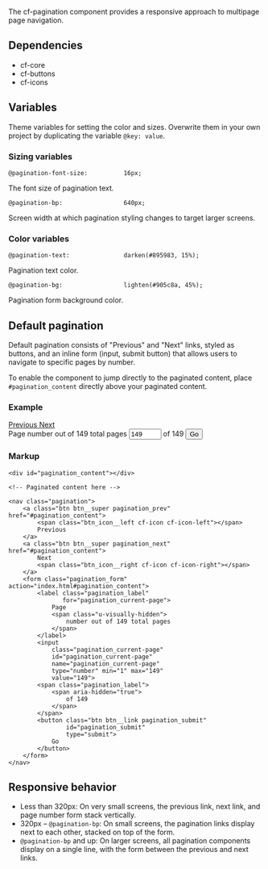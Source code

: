 The cf-pagination component provides a responsive approach to multipage page navigation.


## Dependencies
- cf-core
- cf-buttons
- cf-icons


## Variables

Theme variables for setting the color and sizes. Overwrite them in your own project by duplicating the variable `@key: value`.

### Sizing variables

```
@pagination-font-size:          16px;
```
The font size of pagination text.

```
@pagination-bp:                 640px;
```
Screen width at which pagination styling changes to target larger screens.


### Color variables

```
@pagination-text:               darken(#895983, 15%);
```
Pagination text color.


```
@pagination-bg:                 lighten(#905c8a, 45%);
```
Pagination form background color.


## Default pagination

Default pagination consists of "Previous" and "Next" links, styled as buttons, and an inline form (input, submit button) that allows users to navigate to specific pages by number.

To enable the component to jump directly to the paginated content, place `#pagination_content` directly above your paginated content.

### Example
<div id="pagination_content"></div>

<!-- Paginated content here -->

<nav class="pagination">
    <a class="btn btn__super pagination_prev" href="#pagination_content">
        <span class="btn_icon__left cf-icon cf-icon-left"></span>
        Previous
    </a>
    <a class="btn btn__super pagination_next" href="#pagination_content">
        Next
        <span class="btn_icon__right cf-icon cf-icon-right"></span>
    </a>
    <form class="pagination_form" action="index.html#pagination_content">
        <label class="pagination_label"
               for="pagination_current-page">
            Page
            <span class="u-visually-hidden">
                number out of 149 total pages
            </span>
        </label>
        <input
            class="pagination_current-page"
            id="pagination_current-page"
            name="pagination_current-page"
            type="number" min="1" max="149"
            value="149">
        <span class="pagination_label">
            <span aria-hidden="true">
                of 149
            </span>
        </span>
        <button class="btn btn__link pagination_submit"
                id="pagination_submit"
                type="submit">
            Go
        </button>
    </form>
</nav>

### Markup

```
<div id="pagination_content"></div>

<!-- Paginated content here -->

<nav class="pagination">
    <a class="btn btn__super pagination_prev" href="#pagination_content">
        <span class="btn_icon__left cf-icon cf-icon-left"></span>
        Previous
    </a>
    <a class="btn btn__super pagination_next" href="#pagination_content">
        Next
        <span class="btn_icon__right cf-icon cf-icon-right"></span>
    </a>
    <form class="pagination_form" action="index.html#pagination_content">
        <label class="pagination_label"
               for="pagination_current-page">
            Page
            <span class="u-visually-hidden">
                number out of 149 total pages
            </span>
        </label>
        <input
            class="pagination_current-page"
            id="pagination_current-page"
            name="pagination_current-page"
            type="number" min="1" max="149"
            value="149">
        <span class="pagination_label">
            <span aria-hidden="true">
                of 149
            </span>
        </span>
        <button class="btn btn__link pagination_submit"
                id="pagination_submit"
                type="submit">
            Go
        </button>
    </form>
</nav>
```

## Responsive behavior

- Less than 320px: On very small screens, the previous link, next link, and page number form stack vertically.
- 320px – `@pagination-bp`: On small screens, the pagination links display next to each other, stacked on top of the form.
- `@pagination-bp` and up: On larger screens, all pagination components display on a single line, with the form between the previous and next links.
